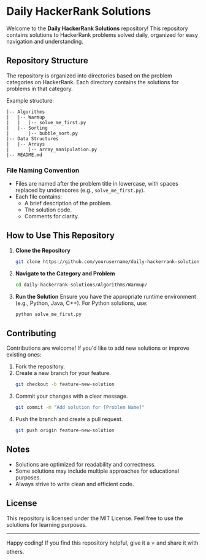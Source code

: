 # Daily HackerRank Solutions

Welcome to the **Daily HackerRank Solutions** repository! This repository contains solutions to HackerRank problems solved daily, organized for easy navigation and understanding.

## Repository Structure

The repository is organized into directories based on the problem categories on HackerRank. Each directory contains the solutions for problems in that category.

Example structure:
```
|-- Algorithms
|   |-- Warmup
|   |   |-- solve_me_first.py
|   |-- Sorting
|       |-- bubble_sort.py
|-- Data Structures
|   |-- Arrays
|       |-- array_manipulation.py
|-- README.md
```

### File Naming Convention
- Files are named after the problem title in lowercase, with spaces replaced by underscores (e.g., `solve_me_first.py`).
- Each file contains:
  - A brief description of the problem.
  - The solution code.
  - Comments for clarity.

## How to Use This Repository

1. **Clone the Repository**
   ```bash
   git clone https://github.com/yourusername/daily-hackerrank-solutions.git
   ```

2. **Navigate to the Category and Problem**
   ```bash
   cd daily-hackerrank-solutions/Algorithms/Warmup/
   ```

3. **Run the Solution**
   Ensure you have the appropriate runtime environment (e.g., Python, Java, C++). For Python solutions, use:
   ```bash
   python solve_me_first.py
   ```

## Contributing

Contributions are welcome! If you'd like to add new solutions or improve existing ones:

1. Fork the repository.
2. Create a new branch for your feature.
   ```bash
   git checkout -b feature-new-solution
   ```
3. Commit your changes with a clear message.
   ```bash
   git commit -m "Add solution for [Problem Name]"
   ```
4. Push the branch and create a pull request.
   ```bash
   git push origin feature-new-solution
   ```

## Notes

- Solutions are optimized for readability and correctness.
- Some solutions may include multiple approaches for educational purposes.
- Always strive to write clean and efficient code.

## License

This repository is licensed under the MIT License. Feel free to use the solutions for learning purposes.

---

Happy coding! If you find this repository helpful, give it a ⭐️ and share it with others.
